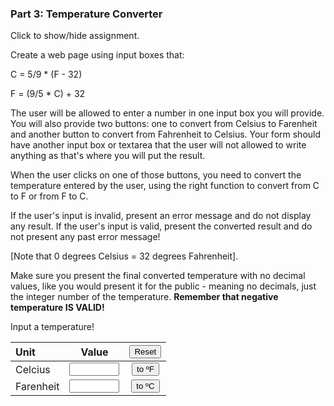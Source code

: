 ### Part 3: Temperature Converter

<p id="flip">Click to show/hide assignment.</p>
<div id="panel">
Create a web page using input boxes that:  
  
C = 5/9 \* (F - 32)   
  
F = (9/5 \* C) + 32  
  
The user will be allowed to enter a number in one input box you will provide. You will also provide two buttons: one to convert from Celsius to Farenheit and another button to convert from Fahrenheit to Celsius. Your form should have another input box or textarea that the user will not allowed to write anything as that's where you will put the result.

When the user clicks on one of those buttons, you need to convert the temperature entered by the user, using the right function to convert from C to F or from F to C.

If the user's input is invalid, present an error message and do not display any result. If the user's input is valid, present the converted result and do not present any past error message!

\[Note that 0 degrees Celsius = 32 degrees Fahrenheit\].

Make sure you present the final converted temperature with no decimal values, like you would present it for the public - meaning no decimals, just the integer number of the temperature. **Remember that negative temperature IS VALID!**

</div>
</section>
<form name="myform">

Input a temperature!

| Unit      |                                                        Value                                                        |                  <input type="button" value="Reset" id="reset">                   |
| :-------- | :-----------------------------------------------------------------------------------------------------------------: | :-------------------------------------------------------------------------------: |
| Celcius   |   <input type="number" id="celcius" name="celcius" min="-1000" max="1000" required><span class="validity"></span>   | <input type="button" class="button-primary" onclick="calc('ctof')" value="to ºF"> |
| Farenheit | <input type="number" id="farenheit" name="farenheit" min="-1000" max="1000" required><span class="validity"></span> | <input type="button" class="button-primary" onclick="calc('ftoc')" value="to ºC"> |

<div id="messages"></div>
<br>
</form>
</section>

<script>
const displayResults = (message = "", celcius = 0, farenheit = 32) => {
        $("#messages").text(message);
        document.forms["myform"].elements["celcius"].value = (celcius.toFixed(0));
        document.forms["myform"].elements["farenheit"].value = (farenheit.toFixed(0));
}

function calc(direction){
    const errMessage = "You have to enter a numeric value.";

    let temp = {
        "celcius": parseFloat(document.forms["myform"].elements["celcius"].value),
        "farenheit": parseFloat(document.forms["myform"].elements["farenheit"].value),
        "tof": () => ((9/5) * temp.celcius) + 32,
        "toc": () => (5/9) * (temp.farenheit - 32)
    }
    
    if (direction == "ctof") {
        Number.isNaN(temp.celcius)
        ? displayResults(errMessage, NaN, NaN)
        : displayResults("", temp.celcius, temp.tof());
    } else if (direction == "ftoc") {
        Number.isNaN(temp.farenheit)
        ? displayResults(errMessage, NaN, NaN)
        : displayResults("", temp.toc(), temp.farenheit);
    }
}

$(document).ready(function(){
    displayResults();
    $('#reset').click(function(){
        displayResults("", 0, 32);
    });
    $('#farenheit, #celcius').focusin(function() {
		$(this).css('background-color','whitesmoke');
    });
    $('#farenheit, #celcius').focusout(function() {
		$(this).css('background-color','');
    });
});
</script>
